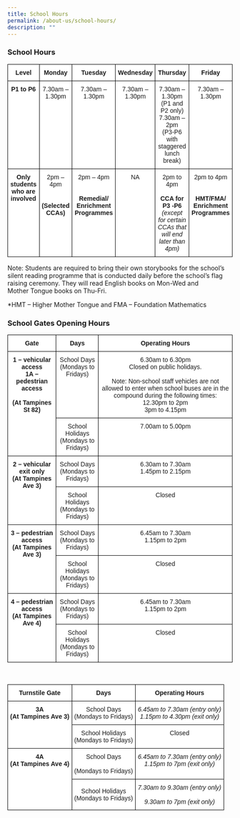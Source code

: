 ```yaml
---
title: School Hours
permalink: /about-us/school-hours/
description: ""
---
```

### School Hours

<style type="text/css">
.tg  {border-collapse:collapse;border-spacing:0;}
.tg td{border-color:black;border-style:solid;border-width:1px;font-family:Arial, sans-serif;font-size:14px;
  overflow:hidden;padding:10px 5px;word-break:normal;}
.tg th{border-color:black;border-style:solid;border-width:1px;font-family:Arial, sans-serif;font-size:14px;
  font-weight:normal;overflow:hidden;padding:10px 5px;word-break:normal;}
.tg .tg-9hzb{background-color:#FFF;font-weight:bold;text-align:center;vertical-align:top}
.tg .tg-7yig{background-color:#FFF;text-align:center;vertical-align:top}
</style>
<table class="tg">
<thead>
  <tr>
    <th class="tg-9hzb">Level</th>
    <th class="tg-9hzb">Monday</th>
    <th class="tg-9hzb">Tuesday</th>
    <th class="tg-9hzb">Wednesday</th>
    <th class="tg-9hzb">Thursday</th>
    <th class="tg-9hzb">Friday</th>
  </tr>
</thead>
<tbody>
  <tr>
    <td class="tg-9hzb">P1 to P6</td>
    <td class="tg-7yig">7.30am – 1.30pm</td>
    <td class="tg-7yig">7.30am – 1.30pm</td>
    <td class="tg-7yig">7.30am – 1.30pm</td>
    <td class="tg-7yig">7.30am – 1.30pm<br>(P1 and P2 only)<br>7.30am – 2pm<br>(P3-P6 with staggered lunch break)</td>
    <td class="tg-7yig">7.30am – 1.30pm</td>
  </tr>
  <tr>
    <td class="tg-9hzb">Only students who are involved</td>
    <td class="tg-7yig"><span style="background-color:initial">2pm – 4pm</span><br><br><br><span style="font-weight:bold">(Selected CCAs)</span></td>
    <td class="tg-7yig"><span style="background-color:initial">2pm – 4pm</span><br><br><br><span style="font-weight:bold">Remedial/</span><br><span style="font-weight:bold">Enrichment Programmes</span></td>
    <td class="tg-7yig">NA</td>
    <td class="tg-7yig"><span style="background-color:initial">2pm to 4pm</span><br><br><span style="font-weight:bold">CCA for P3 -P6</span><br><span style="font-style:italic;background-color:initial">(except for certain CCAs that will end</span><span style="font-style:italic"> </span><span style="font-style:italic;background-color:initial">later than 4pm)</span></td>
    <td class="tg-7yig"><span style="background-color:initial">2pm to 4pm</span><br><br><br><span style="font-weight:bold">HMT/FMA/</span><br><span style="font-weight:bold">Enrichment </span><br><span style="font-weight:bold">Programmes</span></td>
  </tr>
</tbody>
</table>

  

Note: Students are required to bring their own storybooks for the school’s silent reading programme that is conducted daily before the school’s flag raising ceremony. They will read English books on Mon-Wed and  
Mother Tongue books on Thu-Fri. 

  

\*HMT – Higher Mother Tongue and FMA – Foundation Mathematics

### School Gates Opening Hours

<style type="text/css">
.tg  {border-collapse:collapse;border-spacing:0;}
.tg td{border-color:black;border-style:solid;border-width:1px;font-family:Arial, sans-serif;font-size:14px;
  overflow:hidden;padding:10px 5px;word-break:normal;}
.tg th{border-color:black;border-style:solid;border-width:1px;font-family:Arial, sans-serif;font-size:14px;
  font-weight:normal;overflow:hidden;padding:10px 5px;word-break:normal;}
.tg .tg-9hzb{background-color:#FFF;font-weight:bold;text-align:center;vertical-align:top}
.tg .tg-7yig{background-color:#FFF;text-align:center;vertical-align:top}
</style>
<table class="tg">
<thead>
  <tr>
    <th class="tg-9hzb">Gate</th>
    <th class="tg-9hzb">Days</th>
    <th class="tg-9hzb">Operating Hours</th>
  </tr>
</thead>
<tbody>
  <tr>
    <td class="tg-9hzb" rowspan="2">1<span style="font-weight:bold"> </span>– vehicular access<br>1A – pedestrian access<br> <br>(At Tampines St 82)</td>
    <td class="tg-7yig">School Days<br><span style="background-color:initial">(Mondays to Fridays)</span></td>
    <td class="tg-7yig">6.30am to 6.30pm<br>Closed on public holidays.<br> <br>Note: Non-school staff vehicles are not allowed to enter when school buses are in the compound during the following times:<br>12.30pm to 2pm<br><span style="background-color:initial">3pm to 4.15pm </span></td>
  </tr>
  <tr>
    <td class="tg-7yig">School Holidays<br><span style="background-color:initial"> (Mondays to Fridays)</span></td>
    <td class="tg-7yig">7.00am to 5.00pm</td>
  </tr>
  <tr>
    <td class="tg-9hzb" rowspan="2">2 – vehicular exit only<br>(At Tampines Ave 3)</td>
    <td class="tg-7yig">School Days<br><span style="background-color:initial">(Mondays to Fridays)</span></td>
    <td class="tg-7yig">6.30am to 7.30am<br><span style="background-color:initial">1.45pm to 2.15pm</span></td>
  </tr>
  <tr>
    <td class="tg-7yig">School Holidays<br><span style="background-color:initial">(Mondays to Fridays)</span></td>
    <td class="tg-7yig">Closed</td>
  </tr>
  <tr>
    <td class="tg-9hzb" rowspan="2">3 – pedestrian access<br>(At Tampines Ave 3)</td>
    <td class="tg-7yig">School Days<br><span style="background-color:initial">(Mondays to Fridays)</span></td>
    <td class="tg-7yig">6.45am to 7.30am<br><span style="background-color:initial">1.15pm to 2pm</span></td>
  </tr>
  <tr>
    <td class="tg-7yig">School Holidays<br><span style="background-color:initial">(Mondays to Fridays)</span></td>
    <td class="tg-7yig">Closed</td>
  </tr>
  <tr>
    <td class="tg-9hzb" rowspan="2">4 – pedestrian access<br>(At Tampines Ave 4)</td>
    <td class="tg-7yig">School Days<br><span style="background-color:initial">(Mondays to Fridays)</span></td>
    <td class="tg-7yig">6.45am to 7.30am<br><span style="background-color:initial">1.15pm to 2pm</span></td>
  </tr>
  <tr>
    <td class="tg-7yig">School Holidays<br><span style="background-color:initial">(Mondays to Fridays)</span></td>
    <td class="tg-7yig">Closed</td>
  </tr>
</tbody>
</table><br>

<style type="text/css">
.tg  {border-collapse:collapse;border-spacing:0;}
.tg td{border-color:black;border-style:solid;border-width:1px;font-family:Arial, sans-serif;font-size:14px;
  overflow:hidden;padding:10px 5px;word-break:normal;}
.tg th{border-color:black;border-style:solid;border-width:1px;font-family:Arial, sans-serif;font-size:14px;
  font-weight:normal;overflow:hidden;padding:10px 5px;word-break:normal;}
.tg .tg-9hzb{background-color:#FFF;font-weight:bold;text-align:center;vertical-align:top}
.tg .tg-7yig{background-color:#FFF;text-align:center;vertical-align:top}
.tg .tg-wzxj{background-color:#FFF;font-style:italic;text-align:center;vertical-align:top}
.tg .tg-f4yw{background-color:#FFF;text-align:center;vertical-align:middle}
</style>
<table class="tg">
<thead>
  <tr>
    <th class="tg-9hzb">Turnstile Gate</th>
    <th class="tg-9hzb">Days</th>
    <th class="tg-9hzb">Operating Hours</th>
  </tr>
</thead>
<tbody>
  <tr>
    <td class="tg-9hzb" rowspan="2">3A<br>(At Tampines Ave 3)</td>
    <td class="tg-7yig">School Days<br><span style="background-color:initial">(Mondays to Fridays)</span></td>
    <td class="tg-wzxj">6.45am to 7.30am (entry only)<br><span style="background-color:initial">1.15pm to 4.30pm (exit only)</span></td>
  </tr>
  <tr>
    <td class="tg-7yig">School Holidays<br>(<span style="background-color:initial">Mondays to Fridays)</span></td>
    <td class="tg-7yig">Closed</td>
  </tr>
  <tr>
    <td class="tg-9hzb" rowspan="2">4A<br>(At Tampines Ave 4)</td>
    <td class="tg-f4yw">School Days<br><br><span style="background-color:initial">(Mondays to Fridays)</span></td>
    <td class="tg-wzxj">6.45am to 7.30am (entry only)<br><span style="background-color:initial">1.15pm to 7pm (exit only)</span></td>
  </tr>
  <tr>
    <td class="tg-f4yw">School Holidays<br>(<span style="background-color:initial">Mondays to Fridays)</span></td>
    <td class="tg-wzxj">7.30am to 9.30am (entry only)<br><br><span style="background-color:initial">9.30am to 7pm (exit only)</span></td>
  </tr>
</tbody>
</table>
